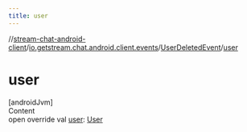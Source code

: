 ```yaml
---
title: user
---
```

//[stream-chat-android-client](../../../index.md)/[io.getstream.chat.android.client.events](../index.md)/[UserDeletedEvent](index.md)/[user](user.md)



# user  
[androidJvm]  
Content  
open override val [user](user.md): [User](../../io.getstream.chat.android.client.models/User/index.md)  



